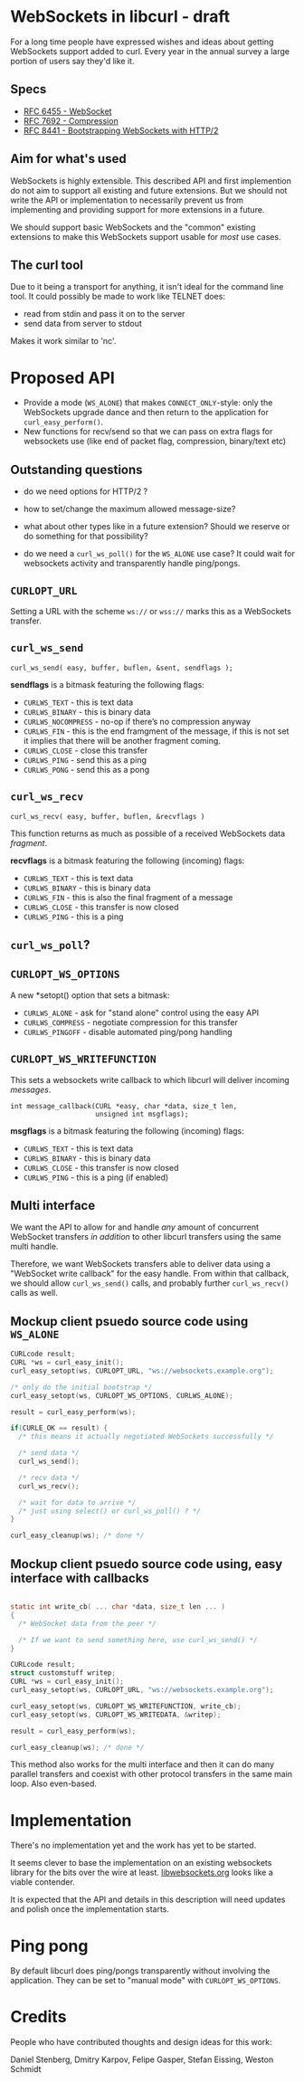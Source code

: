 # WebSockets in libcurl - draft

For a long time people have expressed wishes and ideas about getting WebSockets support added to curl. Every year in the annual survey a large portion of users say they'd like it.

## Specs

- [RFC 6455 - WebSocket](https://datatracker.ietf.org/doc/html/rfc6455)
- [RFC 7692 - Compression](https://datatracker.ietf.org/doc/html/rfc7692)
- [RFC 8441 - Bootstrapping WebSockets with HTTP/2](https://datatracker.ietf.org/doc/html/rfc8441)

## Aim for what's used

WebSockets is highly extensible. This described API and first implemention do
not aim to support all existing and future extensions. But we should not write
the API or implementation to necessarily prevent us from implementing and
providing support for more extensions in a future.

We should support basic WebSockets and the "common" existing extensions to
make this WebSockets support usable for *most* use cases.

## The curl tool

Due to it being a transport for anything, it isn't ideal for the command line tool. It could possibly be made to work like TELNET does:

 - read from stdin and pass it on to the server
 - send data from server to stdout

Makes it work similar to 'nc'.

# Proposed API

- Provide a mode (`WS_ALONE`) that makes `CONNECT_ONLY`-style: only the
  WebSockets upgrade dance and then return to the application for
  `curl_easy_perform()`.
- New functions for recv/send so that we can pass on extra flags for
  websockets use (like end of packet flag, compression, binary/text etc)

## Outstanding questions

- do we need options for HTTP/2 ?

- how to set/change the maximum allowed message-size?

- what about other types like in a future extension? Should we reserve or do
  something for that possibility?

- do we need a `curl_ws_poll()` for the `WS_ALONE` use case? It could wait
  for websockets activity and transparently handle ping/pongs.

## `CURLOPT_URL`

Setting a URL with the scheme `ws://` or `wss://` marks this as a WebSockets
transfer.

## `curl_ws_send`

    curl_ws_send( easy, buffer, buflen, &sent, sendflags );

**sendflags** is a bitmask featuring the following flags:

- `CURLWS_TEXT` - this is text data
- `CURLWS_BINARY` - this is binary data
- `CURLWS_NOCOMPRESS` - no-op if there’s no compression anyway
- `CURLWS_FIN` - this is the end framgment of the message, if this is not set
                  it implies that there will be another fragment coming.
- `CURLWS_CLOSE` - close this transfer
- `CURLWS_PING` - send this as a ping
- `CURLWS_PONG` - send this as a pong

## `curl_ws_recv`

    curl_ws_recv( easy, buffer, buflen, &recvflags )

This function returns as much as possible of a received WebSockets data
*fragment*.

**recvflags** is a bitmask featuring the following (incoming) flags:

- `CURLWS_TEXT` - this is text data
- `CURLWS_BINARY` - this is binary data
- `CURLWS_FIN` - this is also the final fragment of a message
- `CURLWS_CLOSE` - this transfer is now closed
- `CURLWS_PING` - this is a ping

## `curl_ws_poll`?



## `CURLOPT_WS_OPTIONS`

A new *setopt() option that sets a bitmask:

- `CURLWS_ALONE` - ask for "stand alone" control using the easy API
- `CURLWS_COMPRESS` - negotiate compression for this transfer
- `CURLWS_PINGOFF` - disable automated ping/pong handling

## `CURLOPT_WS_WRITEFUNCTION`

This sets a websockets write callback to which libcurl will deliver incoming
*messages*.

    int message_callback(CURL *easy, char *data, size_t len,
                         unsigned int msgflags);

**msgflags** is a bitmask featuring the following (incoming) flags:

- `CURLWS_TEXT` - this is text data
- `CURLWS_BINARY` - this is binary data
- `CURLWS_CLOSE` - this transfer is now closed
- `CURLWS_PING` - this is a ping (if enabled)

## Multi interface

We want the API to allow for and handle *any* amount of concurrent WebSocket
transfers *in addition* to other libcurl transfers using the same multi
handle.

Therefore, we want WebSockets transfers able to deliver data using a
"WebSocket write callback" for the easy handle. From within that callback, we
should allow `curl_ws_send()` calls, and probably further `curl_ws_recv()`
calls as well.

## Mockup client psuedo source code using `WS_ALONE`

~~~c
CURLcode result;
CURL *ws = curl_easy_init();
curl_easy_setopt(ws, CURLOPT_URL, "ws://websockets.example.org");

/* only do the initial bootstrap */
curl_easy_setopt(ws, CURLOPT_WS_OPTIONS, CURLWS_ALONE);

result = curl_easy_perform(ws);

if(CURLE_OK == result) {
  /* this means it actually negotiated WebSockets successfully */

  /* send data */
  curl_ws_send();

  /* recv data */
  curl_ws_recv();

  /* wait for data to arrive */
  /* just using select() or curl_ws_poll() ? */
}

curl_easy_cleanup(ws); /* done */
~~~

## Mockup client psuedo source code using, easy interface with callbacks

~~~c

static int write_cb( ... char *data, size_t len ... ) 
{
  /* WebSocket data from the peer */

  /* If we want to send something here, use curl_ws_send() */
}

CURLcode result;
struct customstuff writep;
CURL *ws = curl_easy_init();
curl_easy_setopt(ws, CURLOPT_URL, "ws://websockets.example.org");

curl_easy_setopt(ws, CURLOPT_WS_WRITEFUNCTION, write_cb);
curl_easy_setopt(ws, CURLOPT_WS_WRITEDATA, &writep);

result = curl_easy_perform(ws);

curl_easy_cleanup(ws); /* done */
~~~

This method also works for the multi interface and then it can do many
parallel transfers and coexist with other protocol transfers in the same main
loop. Also even-based.

# Implementation

There's no implementation yet and the work has yet to be started.

It seems clever to base the implementation on an existing websockets library
for the bits over the wire at least.
[libwebsockets.org](https://libwebsockets.org/) looks like a viable contender.

It is expected that the API and details in this description will need updates
and polish once the implementation starts.

# Ping pong

By default libcurl does ping/pongs transparently without involving the
application. They can be set to "manual mode" with `CURLOPT_WS_OPTIONS`.

# Credits

People who have contributed thoughts and design ideas for this work:

Daniel Stenberg, Dmitry Karpov, Felipe Gasper, Stefan Eissing, Weston Schmidt
